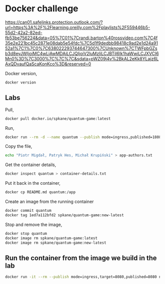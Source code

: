 # Docker challenge

<https://can01.safelinks.protection.outlook.com/?url=https%3A%2F%2Flearning.oreilly.com%2Fplaylists%2F559446b5-55d2-42a2-82ed-fb53be756224&data=05%7C01%7Crandi.barton%40rossvideo.com%7C4f35e2e221bc45c2871e08dab5e54fdc%7C5d1f9dedbb98418c9ad2e1d24a9152a1%7C1%7C0%7C638022293744647300%7CUnknown%7CTWFpbGZsb3d8eyJWIjoiMC4wLjAwMDAiLCJQIjoiV2luMzIiLCJBTiI6Ik1haWwiLCJXVCI6Mn0%3D%7C3000%7C%7C%7C&sdata=pWZ09j4v%2BkAL2eKk8YLajz6LAxQDvaufQaScaKonKco%3D&reserved=0>

Docker version,

```bash
docker version
```

## Labs

Pull,

```bash
docker pull docker.io/spkane/quantum-game:latest
```

Run,

```bash
docker run --rm -d --name quantum --publish mode=ingress,published=18080,target=8080 docker.io/spkane/quantum-game:latest
```

Copy the file,

```bash
echo "Piotr Migdał, Patryk Hes, Michał Krupiński" > app-authors.txt
```

Get the container details,

```bash
docker inspect quantum > container-details.txt
```

Put it back in the container,

```bash
docker cp README.md quantum:/app
```

Create an image from the running container

```bash
docker commit quantum
docker tag 1ed7a112bfd2 spkane/quantum-game:new-latest
```

Stop and remove the image,

```bash
docker stop quantum
docker image rm spkane/quantum-game:latest
docker image rm spkane/quantum-game:new-latest
```

## Run the container from the image we build in the lab

```bash
docker run -it --rm --publish mode=ingress,target=8080,published=8080 node-server
```
